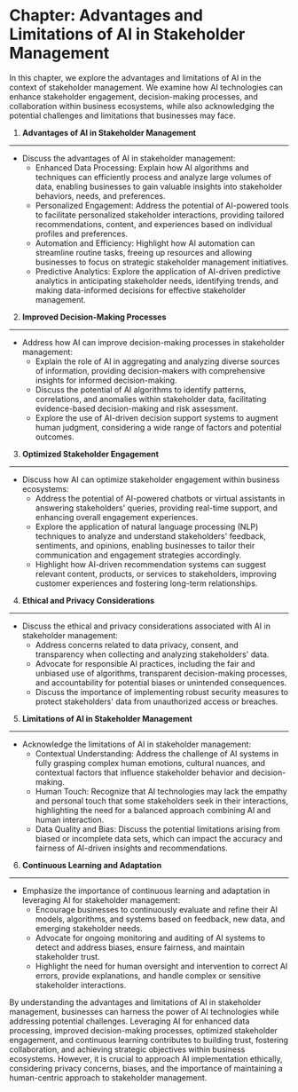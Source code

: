 Chapter: Advantages and Limitations of AI in Stakeholder Management
===================================================================

In this chapter, we explore the advantages and limitations of AI in the context of stakeholder management. We examine how AI technologies can enhance stakeholder engagement, decision-making processes, and collaboration within business ecosystems, while also acknowledging the potential challenges and limitations that businesses may face.

1. **Advantages of AI in Stakeholder Management**
-------------------------------------------------

* Discuss the advantages of AI in stakeholder management:
  * Enhanced Data Processing: Explain how AI algorithms and techniques can efficiently process and analyze large volumes of data, enabling businesses to gain valuable insights into stakeholder behaviors, needs, and preferences.
  * Personalized Engagement: Address the potential of AI-powered tools to facilitate personalized stakeholder interactions, providing tailored recommendations, content, and experiences based on individual profiles and preferences.
  * Automation and Efficiency: Highlight how AI automation can streamline routine tasks, freeing up resources and allowing businesses to focus on strategic stakeholder management initiatives.
  * Predictive Analytics: Explore the application of AI-driven predictive analytics in anticipating stakeholder needs, identifying trends, and making data-informed decisions for effective stakeholder management.

2. **Improved Decision-Making Processes**
-----------------------------------------

* Address how AI can improve decision-making processes in stakeholder management:
  * Explain the role of AI in aggregating and analyzing diverse sources of information, providing decision-makers with comprehensive insights for informed decision-making.
  * Discuss the potential of AI algorithms to identify patterns, correlations, and anomalies within stakeholder data, facilitating evidence-based decision-making and risk assessment.
  * Explore the use of AI-driven decision support systems to augment human judgment, considering a wide range of factors and potential outcomes.

3. **Optimized Stakeholder Engagement**
---------------------------------------

* Discuss how AI can optimize stakeholder engagement within business ecosystems:
  * Address the potential of AI-powered chatbots or virtual assistants in answering stakeholders' queries, providing real-time support, and enhancing overall engagement experiences.
  * Explore the application of natural language processing (NLP) techniques to analyze and understand stakeholders' feedback, sentiments, and opinions, enabling businesses to tailor their communication and engagement strategies accordingly.
  * Highlight how AI-driven recommendation systems can suggest relevant content, products, or services to stakeholders, improving customer experiences and fostering long-term relationships.

4. **Ethical and Privacy Considerations**
-----------------------------------------

* Discuss the ethical and privacy considerations associated with AI in stakeholder management:
  * Address concerns related to data privacy, consent, and transparency when collecting and analyzing stakeholders' data.
  * Advocate for responsible AI practices, including the fair and unbiased use of algorithms, transparent decision-making processes, and accountability for potential biases or unintended consequences.
  * Discuss the importance of implementing robust security measures to protect stakeholders' data from unauthorized access or breaches.

5. **Limitations of AI in Stakeholder Management**
--------------------------------------------------

* Acknowledge the limitations of AI in stakeholder management:
  * Contextual Understanding: Address the challenge of AI systems in fully grasping complex human emotions, cultural nuances, and contextual factors that influence stakeholder behavior and decision-making.
  * Human Touch: Recognize that AI technologies may lack the empathy and personal touch that some stakeholders seek in their interactions, highlighting the need for a balanced approach combining AI and human interaction.
  * Data Quality and Bias: Discuss the potential limitations arising from biased or incomplete data sets, which can impact the accuracy and fairness of AI-driven insights and recommendations.

6. **Continuous Learning and Adaptation**
-----------------------------------------

* Emphasize the importance of continuous learning and adaptation in leveraging AI for stakeholder management:
  * Encourage businesses to continuously evaluate and refine their AI models, algorithms, and systems based on feedback, new data, and emerging stakeholder needs.
  * Advocate for ongoing monitoring and auditing of AI systems to detect and address biases, ensure fairness, and maintain stakeholder trust.
  * Highlight the need for human oversight and intervention to correct AI errors, provide explanations, and handle complex or sensitive stakeholder interactions.

By understanding the advantages and limitations of AI in stakeholder management, businesses can harness the power of AI technologies while addressing potential challenges. Leveraging AI for enhanced data processing, improved decision-making processes, optimized stakeholder engagement, and continuous learning contributes to building trust, fostering collaboration, and achieving strategic objectives within business ecosystems. However, it is crucial to approach AI implementation ethically, considering privacy concerns, biases, and the importance of maintaining a human-centric approach to stakeholder management.
